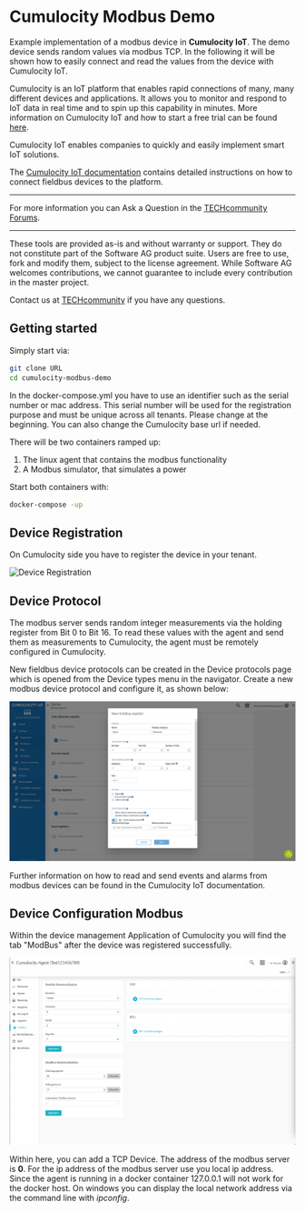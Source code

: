 # Cumulocity Modbus Demo
Example implementation of a modbus device in **Cumulocity IoT**. The demo device sends random values via modbus TCP. In the following it will be shown how to easily connect and read the values from the device with Cumulocity IoT.

Cumulocity is an IoT platform that enables rapid connections of many, many different devices and applications. It allows you to monitor and respond to IoT data in real time and to spin up this capability in minutes. More information on Cumulocity IoT and how to start a free trial can be found [here](https://www.softwareag.cloud/site/product/cumulocity-iot.html#/).

Cumulocity IoT enables companies to quickly and easily implement smart IoT solutions.

The [Cumulocity IoT documentation](https://cumulocity.com/guides/protocol-integration/cloud-fieldbus/) contains detailed instructions on how to connect fieldbus devices to the platform.
______________________


For more information you can Ask a Question in the [TECHcommunity Forums](https://tech.forums.softwareag.com/).
______________________

These tools are provided as-is and without warranty or support. They do not constitute part of the Software AG product suite. Users are free to use, fork and modify them, subject to the license agreement. While Software AG welcomes contributions, we cannot guarantee to include every contribution in the master project.

Contact us at [TECHcommunity](mailto:technologycommunity@softwareag.com?subject=Github/SoftwareAG) if you have any questions.

## Getting started

Simply start via:

```bash
git clone URL
cd cumulocity-modbus-demo
```
In the docker-compose.yml you have to use an identifier such as the serial number or mac address. This serial number will be used for the registration purpose and must be unique across all tenants. Please change at the beginning.
You can also change the Cumulocity base url if needed.

There will be two containers ramped up:

1. The linux agent that contains the modbus functionality
2. A Modbus simulator, that simulates a power

Start both containers with:

```bash
docker-compose -up
```

## Device Registration

On Cumulocity side you have to register the device in your tenant. 

![Device Registration](https://recordit.co/NbNj1VdQu4.gif)


## Device Protocol

The modbus server sends random integer measurements via the holding register from Bit 0 to Bit 16. To read these values with the agent and send them as measurements to Cumulocity, the agent must be remotely configured in Cumulocity.

New fieldbus device protocols can be created in the Device protocols page which is opened from the Device types menu in the navigator. Create a new modbus device protocol and configure it, as shown below:

![Device protocol](./pics/ModBus-protocol.png)

Further information on how to read and send events and alarms from modbus devices can be found in the Cumulocity IoT documentation. 

## Device Configuration Modbus

Within the device management Application of Cumulocity you will find the tab "ModBus" after the device was registered successfully.

![Device Registration](./pics/ModBus-dm.png)

Within here, you can add a TCP Device. The address of the modbus server is **0**.
For the ip address of the modbus server use you local ip address. Since the agent is running in a docker container 127.0.0.1 will not work for the docker host. On windows you can display the local network address via the command line with *ipconfig*.

